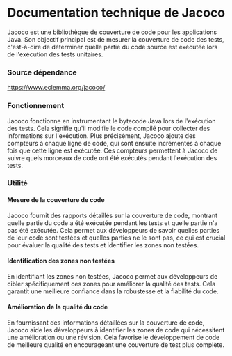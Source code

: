 Documentation technique de Jacoco
====================================

Jacoco est une bibliothèque de couverture de code pour les applications Java. Son objectif principal est de mesurer la couverture de code des tests, c'est-à-dire de déterminer quelle partie du code source est exécutée lors de l'exécution des tests unitaires.

### Source dépendance

<https://www.eclemma.org/jacoco/>

### Fonctionnement

Jacoco fonctionne en instrumentant le bytecode Java lors de l'exécution des tests. Cela signifie qu'il modifie le code compilé pour collecter des informations sur l'exécution. Plus précisément, Jacoco ajoute des compteurs à chaque ligne de code, qui sont ensuite incrémentés à chaque fois que cette ligne est exécutée. Ces compteurs permettent à Jacoco de suivre quels morceaux de code ont été exécutés pendant l'exécution des tests.

### Utilité

#### Mesure de la couverture de code

Jacoco fournit des rapports détaillés sur la couverture de code, montrant quelle partie du code a été exécutée pendant les tests et quelle partie n'a pas été exécutée. Cela permet aux développeurs de savoir quelles parties de leur code sont testées et quelles parties ne le sont pas, ce qui est crucial pour évaluer la qualité des tests et identifier les zones non testées.

#### Identification des zones non testées

En identifiant les zones non testées, Jacoco permet aux développeurs de cibler spécifiquement ces zones pour améliorer la qualité des tests. Cela garantit une meilleure confiance dans la robustesse et la fiabilité du code.

#### Amélioration de la qualité du code

En fournissant des informations détaillées sur la couverture de code, Jacoco aide les développeurs à identifier les zones de code qui nécessitent une amélioration ou une révision. Cela favorise le développement de code de meilleure qualité en encourageant une couverture de test plus complète.
